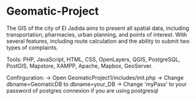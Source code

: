 # Geomatic-Project
 The GIS of the city of El Jadida aims to present all spatial data, including transportation, pharmacies, urban planning, and points of interest.  With several features, including route calculation and the ability to submit two types of complaints.

Tools: PHP, JavaScript, HTML, CSS, OpenLayers, QGIS, PostgreSQL, PostGIS, Mapstore, XAMPP, Apache, Mapbox, GeoServer.

Confirguration: 
 -> Open GeomaticProject1/includes/init.php
 -> Change dbname=GeomaticDB to dbname=your_DB
 -> Change 'myPass' to your password of postgres connexion if you are using postgresql
